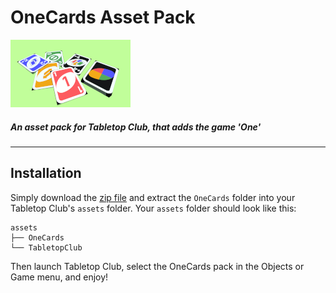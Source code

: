 # OneCards Asset Pack
![Game Screenshot](assets/OneCards/games/One.png)
##### An asset pack for Tabletop Club, that adds the game 'One'
---
## Installation
Simply download the [zip file](https://github.com/MicahBird/tabletop-club-OneCards-asset-pack/archive/refs/heads/main.zip) and extract the `OneCards` folder into your Tabletop Club's `assets` folder.
Your `assets` folder should look like this:
```
assets
├── OneCards
└── TabletopClub
```
Then launch Tabletop Club, select the OneCards pack in the Objects or Game menu, and enjoy!

